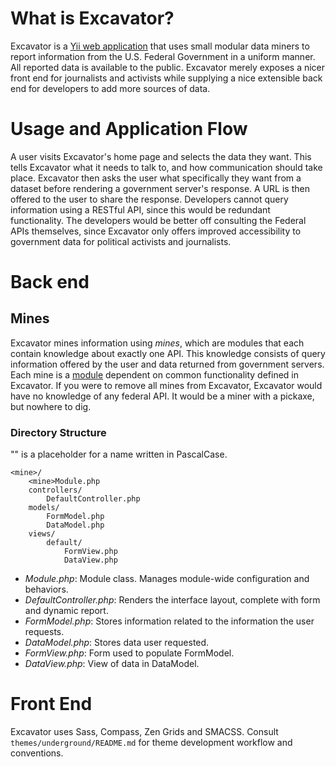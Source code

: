 # What is Excavator?

Excavator is a [Yii web application](http://www.yiiframework.com/) that uses small modular data miners to report information from the U.S. Federal Government in a uniform manner. All reported data is available to the public. Excavator merely exposes a nicer front end for journalists and activists while supplying a nice extensible back end for developers to add more sources of data.

# Usage and Application Flow

A user visits Excavator's home page and selects the data they want. This tells Excavator what it needs to talk to, and how communication should take place. Excavator then asks the user what specifically they want from a dataset before rendering a government server's response. A URL is then offered to the user to share the response.
Developers cannot query information using a RESTful API, since this would be redundant functionality. The developers would be better off consulting the Federal APIs themselves, since Excavator only offers improved accessibility to government data for political activists and journalists.

# Back end
## Mines

Excavator mines information using *mines*, which are modules that each contain knowledge about exactly one API. This knowledge consists of query information offered by the user and data returned from government servers. Each mine is a [module](http://www.yiiframework.com/doc/guide/1.1/en/basics.module) dependent on common functionality defined in Excavator.
If you were to remove all mines from Excavator, Excavator would have no knowledge of any federal API. It would be a miner with a pickaxe, but nowhere to dig.

### Directory Structure

"<mine>" is a placeholder for a name written in PascalCase.

    <mine>/
        <mine>Module.php
        controllers/
            DefaultController.php
        models/
            FormModel.php
            DataModel.php
        views/
            default/
                FormView.php
                DataView.php
    
- *<mine>Module.php*: Module class. Manages module-wide configuration and behaviors.
- *DefaultController.php*: Renders the interface layout, complete with form and dynamic report.
- *FormModel.php*: Stores information related to the information the user requests.
- *DataModel.php*: Stores data user requested.
- *FormView.php*: Form used to populate FormModel.
- *DataView.php*: View of data in DataModel.

# Front End

Excavator uses Sass, Compass, Zen Grids and SMACSS. Consult `themes/underground/README.md` for theme development workflow and conventions.
